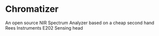 # Chromatizer
An open source NIR Spectrum Analyzer based on a cheap second hand Rees Instruments E202 Sensing head
